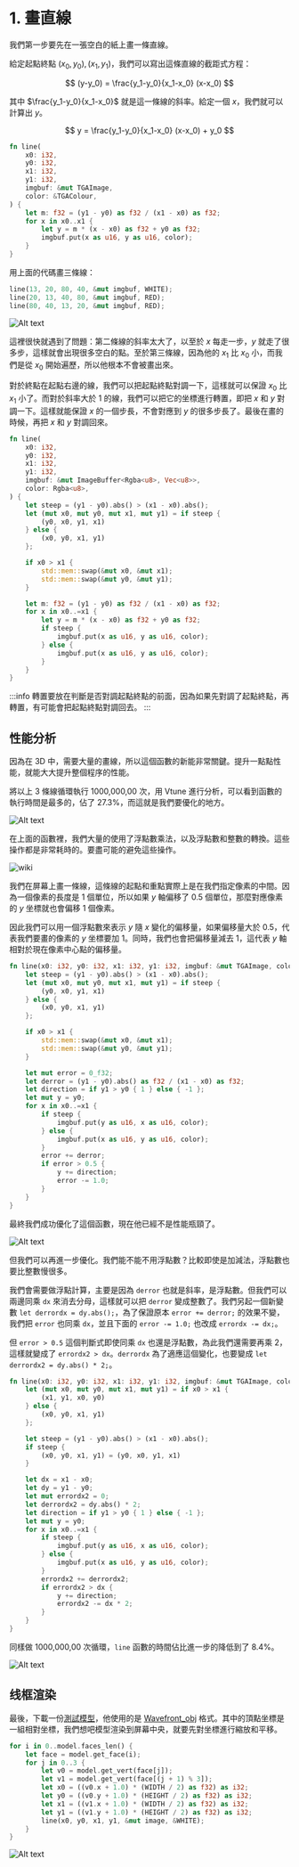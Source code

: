 # 1. 畫直線

我們第一步要先在一張空白的紙上畫一條直線。

給定起點終點 $(x_0, y_0), (x_1, y_1)$，我們可以寫出這條直線的截距式方程：

$$
(y-y_0) = \frac{y_1-y_0}{x_1-x_0} (x-x_0)
$$

其中 $\frac{y_1-y_0}{x_1-x_0}$ 就是這一條線的斜率。給定一個 $x$，我們就可以計算出 $y$。

$$
y = \frac{y_1-y_0}{x_1-x_0} (x-x_0) + y_0
$$

```rust
fn line(
    x0: i32,
    y0: i32,
    x1: i32,
    y1: i32,
    imgbuf: &mut TGAImage,
    color: &TGAColour,
) {
    let m: f32 = (y1 - y0) as f32 / (x1 - x0) as f32;
    for x in x0..x1 {
        let y = m * (x - x0) as f32 + y0 as f32;
        imgbuf.put(x as u16, y as u16, color);
    }
}
```

用上面的代碼畫三條線：

```rust
line(13, 20, 80, 40, &mut imgbuf, WHITE);
line(20, 13, 40, 80, &mut imgbuf, RED);
line(80, 40, 13, 20, &mut imgbuf, RED);
```

![Alt text](img/1-1.png)

這裡很快就遇到了問題：第二條線的斜率太大了，以至於 $x$ 每走一步，$y$ 就走了很多步，這樣就會出現很多空白的點。至於第三條線，因為他的 $x_1$ 比 $x_0$ 小，而我們是從 $x_0$ 開始遍歷，所以他根本不會被畫出來。

對於終點在起點右邊的線，我們可以把起點終點對調一下，這樣就可以保證 $x_0$ 比 $x_1$ 小了。而對於斜率大於 1 的線，我們可以把它的坐標進行轉置，即把 $x$ 和 $y$ 對調一下。這樣就能保證 $x$ 的一個步長，不會對應到 $y$ 的很多步長了。最後在畫的時候，再把 $x$ 和 $y$ 對調回來。

```rust
fn line(
    x0: i32,
    y0: i32,
    x1: i32,
    y1: i32,
    imgbuf: &mut ImageBuffer<Rgba<u8>, Vec<u8>>,
    color: Rgba<u8>,
) {
    let steep = (y1 - y0).abs() > (x1 - x0).abs();
    let (mut x0, mut y0, mut x1, mut y1) = if steep {
        (y0, x0, y1, x1)
    } else {
        (x0, y0, x1, y1)
    };

    if x0 > x1 {
        std::mem::swap(&mut x0, &mut x1);
        std::mem::swap(&mut y0, &mut y1);
    }

    let m: f32 = (y1 - y0) as f32 / (x1 - x0) as f32;
    for x in x0..=x1 {
        let y = m * (x - x0) as f32 + y0 as f32;
        if steep {
            imgbuf.put(x as u16, y as u16, color);
        } else {
            imgbuf.put(x as u16, y as u16, color);
        }
    }
}
```

:::info
轉置要放在判斷是否對調起點終點的前面，因為如果先對調了起點終點，再轉置，有可能會把起點終點對調回去。
:::


## 性能分析

因為在 3D 中，需要大量的畫線，所以這個函數的新能非常關鍵。提升一點點性能，就能大大提升整個程序的性能。

將以上 3 條線循環執行 1000,000,00 次，用 Vtune 進行分析，可以看到函數的執行時間是最多的，佔了 27.3%，而這就是我們要優化的地方。

![Alt text](img/1-2.png)

在上面的函數裡，我們大量的使用了浮點數乘法，以及浮點數和整數的轉換。這些操作都是非常耗時的。要盡可能的避免這些操作。

![wiki](https://upload.wikimedia.org/wikipedia/commons/thumb/a/ab/Bresenham.svg/300px-Bresenham.svg.png)

我們在屏幕上畫一條線，這條線的起點和重點實際上是在我們指定像素的中間。因為一個像素的長度是 1 個單位，所以如果 $y$ 軸偏移了 0.5 個單位，那麼對應像素的 $y$ 坐標就也會偏移 1 個像素。

因此我們可以用一個浮點數來表示 $y$ 隨 $x$ 變化的偏移量，如果偏移量大於 0.5，代表我們要畫的像素的 $y$ 坐標要加 1。同時，我們也會把偏移量減去 1，這代表 $y$ 軸相對於現在像素中心點的偏移量。

```rust
fn line(x0: i32, y0: i32, x1: i32, y1: i32, imgbuf: &mut TGAImage, color: &TGAColour) {
    let steep = (y1 - y0).abs() > (x1 - x0).abs();
    let (mut x0, mut y0, mut x1, mut y1) = if steep {
        (y0, x0, y1, x1)
    } else {
        (x0, y0, x1, y1)
    };

    if x0 > x1 {
        std::mem::swap(&mut x0, &mut x1);
        std::mem::swap(&mut y0, &mut y1);
    }

    let mut error = 0_f32;
    let derror = (y1 - y0).abs() as f32 / (x1 - x0) as f32;
    let direction = if y1 > y0 { 1 } else { -1 };
    let mut y = y0;
    for x in x0..=x1 {
        if steep {
            imgbuf.put(y as u16, x as u16, color);
        } else {
            imgbuf.put(x as u16, y as u16, color);
        }
        error += derror;
        if error > 0.5 {
            y += direction;
            error -= 1.0;
        }
    }
}
```

最終我們成功優化了這個函數，現在他已經不是性能瓶頸了。

![Alt text](img/1-3.png)

但我們可以再進一步優化。我們能不能不用浮點數？比較即使是加減法，浮點數也要比整數慢很多。

我們會需要做浮點計算，主要是因為 `derror` 也就是斜率，是浮點數。但我們可以兩邊同乘 `dx` 來消去分母，這樣就可以把 `derror` 變成整數了。我們另起一個新變數 `let derrordx = dy.abs();`，為了保證原本 `error += derror;` 的效果不變，我們把 `error` 也同乘 `dx`，並且下面的 `error -= 1.0;` 也改成 `errordx -= dx;`。

但 `error > 0.5` 這個判斷式即使同乘 `dx` 也還是浮點數，為此我們還需要再乘 2，這樣就變成了 `errordx2 > dx`。`derrordx` 為了適應這個變化，也要變成 `let derrordx2 = dy.abs() * 2;`。

```rust
fn line(x0: i32, y0: i32, x1: i32, y1: i32, imgbuf: &mut TGAImage, color: &TGAColour) {
    let (mut x0, mut y0, mut x1, mut y1) = if x0 > x1 {
        (x1, y1, x0, y0)
    } else {
        (x0, y0, x1, y1)
    };

    let steep = (y1 - y0).abs() > (x1 - x0).abs();
    if steep {
        (x0, y0, x1, y1) = (y0, x0, y1, x1)
    }

    let dx = x1 - x0;
    let dy = y1 - y0;
    let mut errordx2 = 0;
    let derrordx2 = dy.abs() * 2;
    let direction = if y1 > y0 { 1 } else { -1 };
    let mut y = y0;
    for x in x0..=x1 {
        if steep {
            imgbuf.put(y as u16, x as u16, color);
        } else {
            imgbuf.put(x as u16, y as u16, color);
        }
        errordx2 += derrordx2;
        if errordx2 > dx {
            y += direction;
            errordx2 -= dx * 2;
        }
    }
}
```

同樣做 1000,000,00 次循環，`line` 函數的時間佔比進一步的降低到了 8.4%。

![Alt text](img/1-4.png)


## 线框渲染

最後，下載一份[測試模型](https://github.com/ssloy/tinyrenderer/tree/f6fecb7ad493264ecd15e230411bfb1cca539a12)，他使用的是 [Wavefront_obj](https://en.wikipedia.org/wiki/Wavefront_.obj_file) 格式。其中的頂點坐標是一組相對坐標，我們想吧模型渲染到屏幕中央，就要先對坐標進行縮放和平移。

```rust
for i in 0..model.faces_len() {
    let face = model.get_face(i);
    for j in 0..3 {
        let v0 = model.get_vert(face[j]);
        let v1 = model.get_vert(face[(j + 1) % 3]);
        let x0 = ((v0.x + 1.0) * (WIDTH / 2) as f32) as i32;
        let y0 = ((v0.y + 1.0) * (HEIGHT / 2) as f32) as i32;
        let x1 = ((v1.x + 1.0) * (WIDTH / 2) as f32) as i32;
        let y1 = ((v1.y + 1.0) * (HEIGHT / 2) as f32) as i32;
        line(x0, y0, x1, y1, &mut image, &WHITE);
    }
}
```

![Alt text](img/1-5.png)